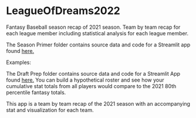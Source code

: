 # LeagueOfDreams2022
Fantasy Baseball season recap of 2021 season. Team by team recap for each league member including statistical analysis for each league member.

The Season Primer folder contains source data and code for a Streamlit app found [here.](https://hrgrafton92-leagueofdrea-season-primerleagueofdreams2022-ksskpc.streamlit.app/) 

Examples:


The Draft Prep folder contains source data and code for a Streamlit App found [here.](https://hrgrafton92-leagueofdreams2022-draft-prepmockdraft-gsaypm.streamlit.app/)
You can build a hypothetical roster and see how your cumulative stat totals from all players would compare to the 2021 80th percentile fantasy totals.

This app is a team by team recap of the 2021 season with an accompanying stat and visualization for each team. 
